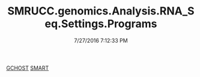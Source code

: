 ﻿---
title: SMRUCC.genomics.Analysis.RNA_Seq.Settings.Programs
date: 7/27/2016 7:12:33 PM
---

[GCHOST](T-SMRUCC.genomics.Analysis.RNA_Seq.Settings.Programs.GCHOST.html)
[SMART](T-SMRUCC.genomics.Analysis.RNA_Seq.Settings.Programs.SMART.html)
